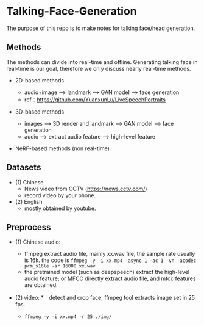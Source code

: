 # Talking-Face-Generation
  The purpose of this repo is to make notes for talking face/head generation.

## Methods
  The methods can divide into real-time and offline. Generating talking face in real-time is our goal, therefore we only discuss nearly real-time methods.
* 2D-based methods
   * audio+image --> landmark --> GAN model --> face generation
   * ref：https://github.com/YuanxunLu/LiveSpeechPortraits
   
* 3D-based methods
    * images --> 3D render and landmark --> GAN model --> face generation
    * audio --> extract audio feature --> high-level feature
    
* NeRF-based methods (non real-time)

## Datasets
  * (1) Chinese
     * News video from CCTV (https://news.cctv.com/)
     * record video by your phone.
  * (2) English
     * mostly obtained by youtube.
     
## Preprocess
  * (1) Chinese audio: 
    * ffmpeg extract audio file, mainly xx.wav file, the sample rate usually is 16k. the code is `ffmpeg -y -i xx.mp4 -async 1 -ac 1 -vn -acodec pcm_s16le -ar 16000 xx.wav`
    * the pretrained model (such as deepspeech) extract the high-level audio feature; or MFCC directly extract audio file, and mfcc features are obtained.
    
  * (2) video: 
    *　detect and crop face, ffmpeg tool extracts image set in 25 fps.
    * `ffmpeg -y -i xx.mp4 -r 25 ./img/`
## 
